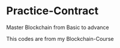# Practice-Contract


Master Blockchain from Basic to advance

This codes are from my Blockchain-Course
